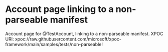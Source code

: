 # Account page linking to a non-parseable manifest

Account page for @TestAccount, linking to a non-parseable manifest. XPOC URI: 
xpoc://raw.githubusercontent.com/microsoft/xpoc-framework/main/samples/tests/non-parseable!